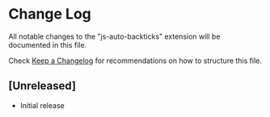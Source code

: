 # Change Log

All notable changes to the "js-auto-backticks" extension will be documented in this file.

Check [Keep a Changelog](http://keepachangelog.com/) for recommendations on how to structure this file.

## [Unreleased]

- Initial release